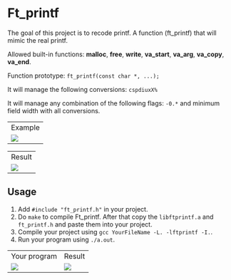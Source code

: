# Ft_printf
The goal of this project is to recode printf. A function (ft_printf) that will mimic the real printf.

Allowed built-in functions: **malloc**, **free**, **write**, **va_start**, **va_arg**, **va_copy**, **va_end**.

Function prototype: `ft_printf(const char *, ...);`

It will manage the following conversions: `cspdiuxX%`

It will manage any combination of the following flags: `-0.*` and minimum field width with all conversions.

<table>
  <tr>
    <td align="center">Example</td>
  </tr>
  <tr>
    <td><img src="https://user-images.githubusercontent.com/84783740/120312792-d3b1b100-c2e1-11eb-859d-755e84e7eb64.png"></td>
  </tr>
</table>

<table>
  <tr>
    <td align="center">Result</td>
  </tr>
  <tr>
    <td><img src="https://user-images.githubusercontent.com/84783740/120312815-dd3b1900-c2e1-11eb-9982-0503d59459e8.png"></td>
  </tr>
</table>

## Usage
1. Add `#include "ft_printf.h"` in your project.
2. Do `make` to compile Ft_printf. After that copy the `libftprintf.a` and `ft_printf.h` and paste them into your project.
3. Compile your project using `gcc YourFileName -L. -lftprintf -I.`.
4. Run your program using `./a.out`.

<table>
  <tr>
    <td align="center">Your program</td>
    <td align="center">Result</td>
  </tr>
  <tr>
    <td><img src="https://user-images.githubusercontent.com/84783740/120312748-c7c5ef00-c2e1-11eb-8297-215bf537989e.png"></td>
    <td><img src="https://user-images.githubusercontent.com/84783740/120312767-cdbbd000-c2e1-11eb-8e4e-38f2508f697e.png"></td>
  </tr>
</table>
